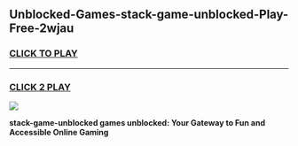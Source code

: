 
## Unblocked-Games-stack-game-unblocked-Play-Free-2wjau
<h3>
<a href="https://premium76.site?title=stack-game-unblocked&ref=10A">CLICK TO PLAY</a></h3>
<hr>

<h3>
<a href="https://premium76.site?title=stack-game-unblocked&ref=10A">CLICK 2 PLAY</a>
  
</h3>

<a href="https://premium76.site?title=stack-game-unblocked&ref=10A"><img src="https://clearcache.store/games.png"></a>


**stack-game-unblocked games unblocked: Your Gateway to Fun and Accessible Online Gaming**

